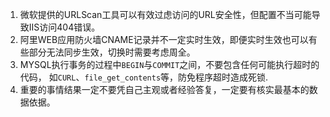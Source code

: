1. 微软提供的URLScan工具可以有效过虑访问的URL安全性，但配置不当可能导致IIS访问404错误。
2. 阿里WEB应用防火墙CNAME记录并不一定实时生效，即便实时生效也可以有些部分无法同步生效，切换时需要考虑周全。
3. MYSQL执行事务的过程中`BEGIN`与`COMMIT`之间，不要包含任何可能执行超时的代码，
如`CURL`、`file_get_contents`等，防免程序超时造成死锁.
4. 重要的事情结果一定不要凭自己主观或者经验答复，一定要有核实最基本的数据依据。
